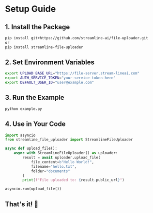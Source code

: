 # Setup Guide

## 1. Install the Package

```bash
pip install git+https://github.com/streamline-ai/file-uploader.git
or
pip install streamline-file-uploader
```

## 2. Set Environment Variables

```bash
export UPLOAD_BASE_URL="https://file-server.stream-lineai.com"
export AUTH_SERVICE_TOKEN="your-service-token-here"
export DEFAULT_USER_ID="user@example.com"
```

## 3. Run the Example

```bash
python example.py
```

## 4. Use in Your Code

```python
import asyncio
from streamline_file_uploader import StreamlineFileUploader

async def upload_file():
    async with StreamlineFileUploader() as uploader:
        result = await uploader.upload_file(
            file_content=b"Hello World!",
            filename="hello.txt",
            folder="documents"
        )
        print(f"File uploaded to: {result.public_url}")

asyncio.run(upload_file())
```

## That's it! 🎉
